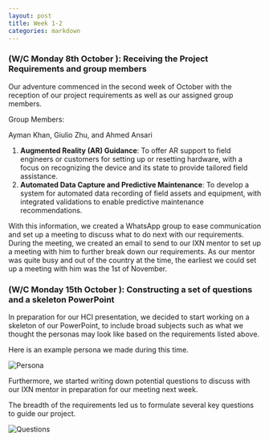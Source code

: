 ```yaml
---
layout: post
title: Week 1-2
categories: markdown
---
```

### (W/C Monday 8th October ): Receiving the Project Requirements and group members ###

Our adventure commenced in the second week of October with the reception of our project requirements as well as our assigned group members.

Group Members:

Ayman Khan, Giulio Zhu, and Ahmed Ansari

1. **Augmented Reality (AR) Guidance**: To offer AR support to field engineers or customers for setting up or resetting hardware, with a focus on recognizing the device and its state to provide tailored field assistance.
2. **Automated Data Capture and Predictive Maintenance**: To develop a system for automated data recording of field assets and equipment, with integrated validations to enable predictive maintenance recommendations.

With this information, we created a WhatsApp group to ease communication and set up a meeting to discuss what to do next with our requirements. During the meeting, we created an email to send to our IXN mentor to set up a meeting with him to further break down our requirements. As our mentor was quite busy and out of the country at the time, the earliest we could set up a meeting with him was the 1st of November.

### (W/C Monday 15th October ): Constructing a set of questions and a skeleton PowerPoint ###

In preparation for our HCI presentation, we decided to start working on a skeleton of our PowerPoint, to include broad subjects such as what we thought the personas may look like based on the requirements listed above.

Here is an example persona we made during this time.

![Persona](/2023/group43/assets/images/blogs/Persona.png)

Furthermore, we started writing down potential questions to discuss with our IXN mentor in preparation for our meeting next week.

The breadth of the requirements led us to formulate several key questions to guide our project.

![Questions](/2023/group43/assets/images/blogs/Questions.png)